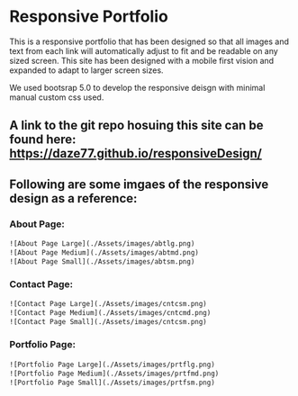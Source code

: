 # Responsive Portfolio

This is a responsive portfolio that has been designed so that all images and text from each link will automatically adjust to fit and be readable on any sized screen.  This site has been designed with a mobile first vision and expanded to adapt to larger screen sizes.

We used bootsrap 5.0 to develop the responsive deisgn with minimal manual custom css used.

## __A link to the git repo hosuing this site can be found here:__  https://daze77.github.io/responsiveDesign/






## __Following are some imgaes of the responsive design as a reference:__

### About Page:
    ![About Page Large](./Assets/images/abtlg.png)
    ![About Page Medium](./Assets/images/abtmd.png)
    ![About Page Small](./Assets/images/abtsm.png)

### Contact Page:
    ![Contact Page Large](./Assets/images/cntcsm.png)
    ![Contact Page Medium](./Assets/images/cntcmd.png)
    ![Contact Page Small](./Assets/images/cntcsm.png)


### Portfolio Page:
    ![Portfolio Page Large](./Assets/images/prtflg.png)
    ![Portfolio Page Medium](./Assets/images/prtfmd.png)
    ![Portfolio Page Small](./Assets/images/prtfsm.png)

